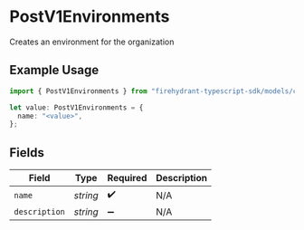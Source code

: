 # PostV1Environments

Creates an environment for the organization

## Example Usage

```typescript
import { PostV1Environments } from "firehydrant-typescript-sdk/models/components";

let value: PostV1Environments = {
  name: "<value>",
};
```

## Fields

| Field              | Type               | Required           | Description        |
| ------------------ | ------------------ | ------------------ | ------------------ |
| `name`             | *string*           | :heavy_check_mark: | N/A                |
| `description`      | *string*           | :heavy_minus_sign: | N/A                |